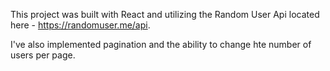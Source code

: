 This project was built with React and utilizing the Random User Api located here - https://randomuser.me/api. 

I've also implemented pagination and the ability to change hte number of users per page.